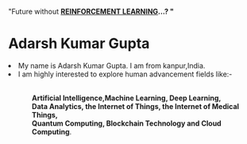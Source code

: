  "Future  without <u><b> REINFORCEMENT LEARNING</u>...?  "</b> 
<h1> Adarsh Kumar Gupta </h1>
<li>My name is Adarsh Kumar Gupta. I am from kanpur,India.</li> <li>I am highly interested to explore human advancement fields like:- <ul> <ul><br><b> Artificial Intelligence,Machine Learning, Deep Learning, <br>Data Analytics, the Internet of Things, the Internet of Medical Things,<br> Quantum Computing, Blockchain Technology and Cloud Computing</b>. </li><br><br><br></ul> </ul>
